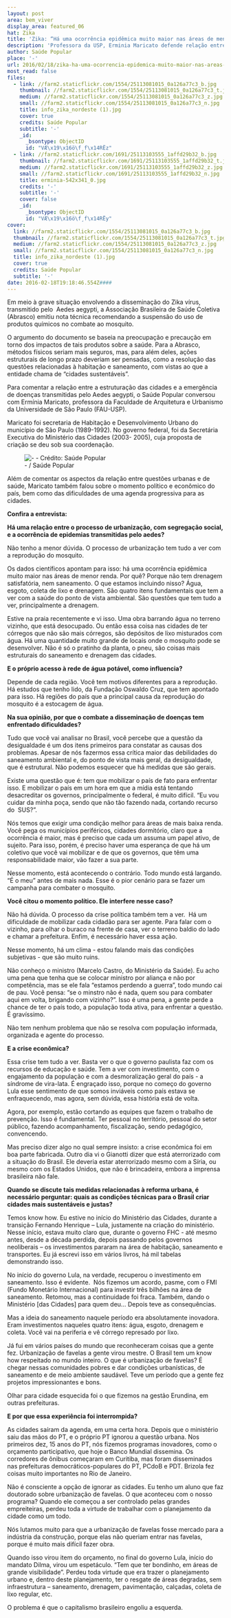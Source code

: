 ```yaml
---
layout: post
area: bem_viver
display_area: featured_06
hat: Zika
title: 'Zika: “Há uma ocorrência epidêmica muito maior nas áreas de menor renda”, afirma urba'
description: 'Professora da USP, Erminia Maricato defende relação entre segregação socioespacial e reprodução do  Aedes aegypti.'
author: Saúde Popular
place: '-'
url: 2016/02/18/zika-ha-uma-ocorrencia-epidemica-muito-maior-nas-areas-de-menor-renda-afirma-urba/
most_read: false
files:
  - link: //farm2.staticflickr.com/1554/25113081015_0a126a77c3_b.jpg
    thumbnail: //farm2.staticflickr.com/1554/25113081015_0a126a77c3_t.jpg
    medium: //farm2.staticflickr.com/1554/25113081015_0a126a77c3_z.jpg
    small: //farm2.staticflickr.com/1554/25113081015_0a126a77c3_n.jpg
    title: info_zika_nordeste (1).jpg
    cover: true
    credits: Saúde Popular
    subtitle: '-'
    _id:
      _bsontype: ObjectID
      id: "VÆ\x19\x16ö\f¸f\x14RËz"
  - link: //farm2.staticflickr.com/1691/25113103555_1affd29b32_b.jpg
    thumbnail: //farm2.staticflickr.com/1691/25113103555_1affd29b32_t.jpg
    medium: //farm2.staticflickr.com/1691/25113103555_1affd29b32_z.jpg
    small: //farm2.staticflickr.com/1691/25113103555_1affd29b32_n.jpg
    title: erminia-542x341_0.jpg
    credits: '-'
    subtitle: '-'
    cover: false
    _id:
      _bsontype: ObjectID
      id: "VÆ\x19\x16ö\f¸f\x14RËy"
cover:
  link: //farm2.staticflickr.com/1554/25113081015_0a126a77c3_b.jpg
  thumbnail: //farm2.staticflickr.com/1554/25113081015_0a126a77c3_t.jpg
  medium: //farm2.staticflickr.com/1554/25113081015_0a126a77c3_z.jpg
  small: //farm2.staticflickr.com/1554/25113081015_0a126a77c3_n.jpg
  title: info_zika_nordeste (1).jpg
  cover: true
  credits: Saúde Popular
  subtitle: '-'
date: 2016-02-18T19:18:46.554Z####
---
```

<p>Em meio &agrave; grave situa&ccedil;&atilde;o envolvendo a dissemina&ccedil;&atilde;o do Zika v&iacute;rus, transmitido pelo&nbsp; Aedes aegypti, a Associa&ccedil;&atilde;o Brasileira de Sa&uacute;de Coletiva (Abrasco) emitiu nota t&eacute;cnica recomendando a suspens&atilde;o do uso de produtos qu&iacute;micos no combate ao mosquito.</p>

<p>O argumento do documento se baseia na preocupa&ccedil;&atilde;o e precau&ccedil;&atilde;o em torno dos impactos de tais produtos sobre a sa&uacute;de. Para a Abrasco, m&eacute;todos f&iacute;sicos seriam mais seguros, mas, para al&eacute;m deles, a&ccedil;&otilde;es estruturais de longo prazo deveriam ser pensadas, como a resolu&ccedil;&atilde;o das quest&otilde;es relacionadas &agrave; habita&ccedil;&atilde;o e saneamento, com vistas ao que a entidade chama de &ldquo;cidades sustent&aacute;veis&rdquo;.</p>

<p>Para comentar a rela&ccedil;&atilde;o entre a estrutura&ccedil;&atilde;o das cidades e a emerg&ecirc;ncia de doen&ccedil;as transmitidas pelo Aedes aegypti, o Sa&uacute;de Popular conversou com Erm&iacute;nia Maricato, professora da Faculdade de Arquitetura e Urbanismo da Universidade de S&atilde;o Paulo (FAU-USP).</p>

<p>Maricato foi secretaria de Habita&ccedil;&atilde;o e Desenvolvimento Urbano do munic&iacute;pio de S&atilde;o Paulo (1989-1992). No governo federal, foi da Secret&aacute;ria Executiva do Minist&eacute;rio das Cidades (2003- 2005), cuja proposta de cria&ccedil;&atilde;o se deu sob sua coordena&ccedil;&atilde;o.</p>

<figure class="image"><img alt="- - Crédito: Saúde Popular" src="//farm2.staticflickr.com/1554/25113081015_0a126a77c3_b.jpg" />
<figcaption>- / Sa&uacute;de Popular</figcaption>
</figure>

<p>Al&eacute;m de comentar os aspectos da rela&ccedil;&atilde;o entre quest&otilde;es urbanas e de sa&uacute;de, Maricato tamb&eacute;m falou sobre o momento pol&iacute;tico e econ&ocirc;mico do pa&iacute;s, bem como das dificuldades de uma agenda progressiva para as cidades.</p>

<p><strong>Confira a entrevista:</strong></p>

<p><strong>H&aacute; uma rela&ccedil;&atilde;o entre o processo de urbaniza&ccedil;&atilde;o, com segrega&ccedil;&atilde;o social, e a ocorr&ecirc;ncia de epidemias transmitidas pelo aedes?</strong></p>

<p>N&atilde;o tenho a menor d&uacute;vida. O processo de urbaniza&ccedil;&atilde;o tem tudo a ver com a reprodu&ccedil;&atilde;o do mosquito.&nbsp;</p>

<p>Os dados cient&iacute;ficos apontam para isso: h&aacute; uma ocorr&ecirc;ncia epid&ecirc;mica muito maior nas &aacute;reas de menor renda. Por qu&ecirc;? Porque n&atilde;o tem drenagem satisfat&oacute;ria, nem saneamento. O que estamos incluindo nisso? &Aacute;gua, esgoto, coleta de lixo e drenagem. S&atilde;o quatro itens fundamentais que tem a ver com a sa&uacute;de do ponto de vista ambiental. S&atilde;o quest&otilde;es que tem tudo a ver, principalmente a drenagem.&nbsp;</p>

<p>Estive na praia recentemente e vi isso. Uma obra barrando &aacute;gua no terreno vizinho, que est&aacute; desocupado. Ou ent&atilde;o essa coisa nas cidades de ter c&oacute;rregos que n&atilde;o s&atilde;o mais c&oacute;rregos, s&atilde;o dep&oacute;sitos de lixo misturados com &aacute;gua. H&aacute; uma quantidade muito grande de locais onde o mosquito pode se desenvolver. N&atilde;o &eacute; s&oacute; o pratinho da planta, o pneu, s&atilde;o coisas mais estruturais do saneamento e drenagem das cidades.</p>

<p><strong>E o pr&oacute;prio acesso &agrave; rede de &aacute;gua pot&aacute;vel, como influencia?</strong></p>

<p>Depende de cada regi&atilde;o. Voc&ecirc; tem motivos diferentes para a reprodu&ccedil;&atilde;o. H&aacute; estudos que tenho lido, da Funda&ccedil;&atilde;o Oswaldo Cruz, que tem apontado para isso. H&aacute; regi&otilde;es do pa&iacute;s que a principal causa da reprodu&ccedil;&atilde;o do mosquito &eacute; a estocagem de &aacute;gua.&nbsp;</p>

<p><strong>Na sua opini&atilde;o, por que o combate a dissemina&ccedil;&atilde;o de doen&ccedil;as tem enfrentado dificuldades?</strong></p>

<p>Tudo que voc&ecirc; vai analisar no Brasil, voc&ecirc; percebe que a quest&atilde;o da desigualdade &eacute; um dos itens primeiros para constatar as causas dos problemas. Apesar de n&oacute;s fazermos essa cr&iacute;tica maior das debilidades do saneamento ambiental e, do ponto de vista mais geral, da desigualdade, que &eacute; estrutural. N&atilde;o podemos esquecer que h&aacute; medidas que s&atilde;o gerais.&nbsp;</p>

<p>Existe uma quest&atilde;o que &eacute;: tem que mobilizar o pa&iacute;s de fato para enfrentar isso. E mobilizar o pa&iacute;s em um hora em que a m&iacute;dia est&aacute; tentando desacreditar os governos, principalmente o federal, &eacute; muito dif&iacute;cil. &ldquo;Eu vou cuidar da minha po&ccedil;a, sendo que n&atilde;o t&atilde;o fazendo nada, cortando recurso do&nbsp; SUS?&rdquo;.</p>

<p>N&oacute;s temos que exigir uma condi&ccedil;&atilde;o melhor para &aacute;reas de mais baixa renda. Voc&ecirc; pega os munic&iacute;pios perif&eacute;ricos, cidades dormit&oacute;rio, claro que a ocorr&ecirc;ncia &eacute; maior, mas &eacute; preciso que cada um assuma um papel ativo, de sujeito. Para isso, por&eacute;m, &eacute; preciso haver uma esperan&ccedil;a de que h&aacute; um coletivo que voc&ecirc; vai mobilizar e de que os governos, que t&ecirc;m uma responsabilidade maior, v&atilde;o fazer a sua parte.&nbsp;</p>

<p>Nesse momento, est&aacute; acontecendo o contr&aacute;rio. Todo mundo est&aacute; largando. &ldquo;&Eacute; o meu&rdquo; antes de mais nada. Esse &eacute; o pior cen&aacute;rio para se fazer um campanha para combater o mosquito.&nbsp;</p>

<p><strong>Voc&ecirc; citou o momento pol&iacute;tico. Ele interfere nesse caso?</strong></p>

<p>N&atilde;o h&aacute; d&uacute;vida. O processo da crise pol&iacute;tica tamb&eacute;m tem a ver.&nbsp; H&aacute; um dificuldade de mobilizar cada cidad&atilde;o para ser agente. Para falar com o vizinho, para olhar o buraco na frente de casa, ver o terreno baldio do lado e chamar a prefeitura. Enfim, &eacute; necess&aacute;rio haver essa a&ccedil;&atilde;o.&nbsp;</p>

<p>Nesse momento, h&aacute; um clima - estou falando mais das condi&ccedil;&otilde;es subjetivas - que s&atilde;o muito ruins.&nbsp;</p>

<p>N&atilde;o conhe&ccedil;o o ministro (Marcelo Castro, do Minist&eacute;rio da Sa&uacute;de). Eu acho uma pena que tenha que se colocar ministro por alian&ccedil;a e n&atilde;o por compet&ecirc;ncia, mas se ele fala &ldquo;estamos perdendo a guerra&rdquo;, todo mundo cai de pau. Voc&ecirc; pensa: &ldquo;se o minstro n&atilde;o &eacute; nada, quem sou para combater aqui em volta, brigando com vizinho?&rdquo;. Isso &eacute; uma pena, a gente perde a chance de ter o pa&iacute;s todo, a popula&ccedil;&atilde;o toda ativa, para enfrentar a quest&atilde;o. &Eacute; grav&iacute;ssimo.</p>

<p>N&atilde;o tem nenhum problema que n&atilde;o se resolva com popula&ccedil;&atilde;o informada, organizada e agente do processo. &nbsp;</p>

<p><strong>E a crise econ&ocirc;mica?</strong></p>

<p>Essa crise tem tudo a ver. Basta ver o que o governo paulista faz com os recursos de educa&ccedil;&atilde;o e sa&uacute;de. Tem a ver com investimento, com o engajamento da popula&ccedil;&atilde;o e com a desmoraliza&ccedil;&atilde;o geral do pa&iacute;s - a s&iacute;ndrome de vira-lata. &Eacute; engra&ccedil;ado isso, porque no come&ccedil;o do governo Lula esse sentimento de que somos invi&aacute;veis como pa&iacute;s estava se enfraquecendo, mas agora, sem d&uacute;vida, essa hist&oacute;ria est&aacute; de volta.&nbsp;</p>

<p>Agora, por exemplo, est&atilde;o cortando as equipes que fazem o trabalho de preven&ccedil;&atilde;o. Isso &eacute; fundamental. Ter pessoal no territ&oacute;rio, pessoal do setor p&uacute;blico, fazendo acompanhamento, fiscaliza&ccedil;&atilde;o, sendo pedag&oacute;gico, convencendo.&nbsp;</p>

<p>Mas preciso dizer algo no qual sempre insisto: a crise econ&ocirc;mica foi em boa parte fabricada. Outro dia vi o Gianotti dizer que est&aacute; aterrorizado com a situa&ccedil;&atilde;o do Brasil. Ele deveria estar aterrorizado mesmo com a S&iacute;ria, ou mesmo com os Estados Unidos, que n&atilde;o &eacute; brincadeira, embora a imprensa brasileira n&atilde;o fale.&nbsp;</p>

<p><strong>Quando se discute tais medidas relacionadas &agrave; reforma urbana, &eacute; necess&aacute;rio perguntar: quais as condi&ccedil;&otilde;es t&eacute;cnicas para o Brasil criar cidades mais sustent&aacute;veis e justas?</strong></p>

<p>Temos know how. Eu estive no in&iacute;cio do Minist&eacute;rio das Cidades, durante a transi&ccedil;&atilde;o Fernando Henrique &ndash; Lula, justamente na cria&ccedil;&atilde;o do minist&eacute;rio. Nesse in&iacute;cio, estava muito claro que, durante o governo FHC - at&eacute; mesmo antes, desde a d&eacute;cada perdida, depois passando pelos governos neoliberais &ndash; os investimentos pararam na &aacute;rea de habita&ccedil;&atilde;o, saneamento e transportes. Eu j&aacute; escrevi isso em v&aacute;rios livros, h&aacute; mil tabelas demonstrando isso.&nbsp;</p>

<p>No in&iacute;cio do governo Lula, na verdade, recuperou o investimento em saneamento. Isso &eacute; evidente.&nbsp; N&oacute;s fizemos um acordo, pasme, com o FMI (Fundo Monet&aacute;rio Internacional) para investir tr&ecirc;s bilh&otilde;es na &aacute;rea de saneamento. Retomou, mas a continuidade foi fraca. Tamb&eacute;m, dando o Minist&eacute;rio [das Cidades] para quem deu... Depois teve as consequ&ecirc;ncias.</p>

<p>Mas a ideia do saneamento naquele per&iacute;odo era absolutamente inovadora. Eram investimentos naqueles quatro itens: &aacute;gua, esgoto, drenagem e coleta. Voc&ecirc; vai na periferia e v&ecirc; c&oacute;rrego represado por lixo.</p>

<p>J&aacute; fui em v&aacute;rios pa&iacute;ses do mundo que reconheceram coisas que a gente fez. Urbaniza&ccedil;&atilde;o de favelas a gente virou mestre. O Brasil tem um know how respeitado no mundo inteiro. O que &eacute; urbaniza&ccedil;&atilde;o de favelas? &Eacute; chegar nessas comunidades pobres e dar condi&ccedil;&otilde;es urban&iacute;sticas, de saneamento e de meio ambiente saud&aacute;vel. Teve um per&iacute;odo que a gente fez projetos impressionantes e bons.&nbsp;</p>

<p>Olhar para cidade esquecida foi o que fizemos na gest&atilde;o Erundina, em outras prefeituras.</p>

<p><strong>E por que essa experi&ecirc;ncia foi interrompida?</strong></p>

<p>As cidades sa&iacute;ram da agenda, em uma certa hora. Depois que o minist&eacute;rio saiu das m&atilde;os do PT, e o pr&oacute;prio PT ignorou a quest&atilde;o urbana. Nos primeiros dez, 15 anos do PT, n&oacute;s fizemos programas inovadores, como o or&ccedil;amento participativo, que hoje o Banco Mundial dissemina. Os corredores de &ocirc;nibus come&ccedil;aram em Curitiba, mas foram disseminados nas prefeituras democr&aacute;ticos-populares do PT, PCdoB e PDT. Brizola fez coisas muito importantes no Rio de Janeiro.&nbsp;</p>

<p>N&atilde;o &eacute; consciente a op&ccedil;&atilde;o de ignorar as cidades. Eu tenho um aluno que faz doutorado sobre urbaniza&ccedil;&atilde;o de favelas. O que aconteceu com o nosso programa? Quando ele come&ccedil;ou a ser controlado pelas grandes empreiteiras, perdeu toda a virtude de trabalhar com o planejamento da cidade como um todo.&nbsp;</p>

<p>N&oacute;s lutamos muito para que a urbaniza&ccedil;&atilde;o de favelas fosse mercado para a ind&uacute;stria da constru&ccedil;&atilde;o, porque elas n&atilde;o queriam entrar nas favelas, porque &eacute; muito mais dif&iacute;cil fazer obra.&nbsp;</p>

<p>Quando isso virou item do or&ccedil;amento, no final do governo Lula, in&iacute;cio do mandato Dilma, virou um espet&aacute;culo. &ldquo;Tem que ter bondinho, em &aacute;reas de grande visibilidade&rdquo;. Perdeu toda virtude que era trazer o planejamento urbano e, dentro deste planejamento, ter o resgate de &aacute;reas degradas, sem infraestrutura &ndash; saneamento, drenagem, pavimenta&ccedil;&atilde;o, cal&ccedil;adas, coleta de lixo regular, etc.</p>

<p>O problema &eacute; que o capitalismo brasileiro engoliu a esquerda.</p>


